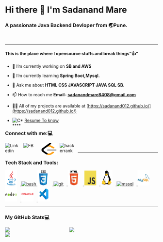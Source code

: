 <h1>Hi there 👋 I'm Sadanand Mare</h1>
<h3 align="left">A passionate Java Backend Devloper from 🌏Pune.</h3>

<!-- <p><img align="left" width="10%" src="https://komarev.com/ghpvc/?username=Sadanand012&label=Profile%20views&color=0969DA&style=flat" alt="Sadanand" /></p> -->
<br>
<hr>

<h4 align="left">This is the place where I opensource stuffs and break things"👍"</h4> 

- 🔭 I’m currently working on **SB and AWS**

- 🌱 I’m currently learning **Spring Boot,Mysql.**

- 💬 Ask me about **HTML CSS JAVASCRIPT JAVA SQL SB.**

- 📫 How to reach me **Email- sadanandmare8408@gmail.com**

- 👨‍💻 All of my projects are available at [https://sadanand012.github.io/](https://sadanand012.github.io/)

- <a href="https://drive.google.com/file/d/1rhRaGS7Vkb3qgADXcgosa_y9S5f4eOKh/view?usp=sharing" target="blank"><img align="left" src="https://png.pngtree.com/png-clipart/20190705/original/pngtree-vector-business-man-icon-png-image_4184077.jpg" alt="C******V" height="30" width="40" backgroundColor = "red"/> Resume To know </a>


<h3 align="left">Connect with me:💻</h3>
<p align="left">
<a href="https://www.linkedin.com/in/sadanand-mare-a8396a223/" target="blank"><img align="left" src="https://raw.githubusercontent.com/rahuldkjain/github-profile-readme-generator/master/src/images/icons/Social/linked-in-alt.svg" alt="Linkedin" height="40" width="50" style="margin-right: 10px;" /></a>
<a href="https://fb.com/sadanand.mare.7" target="blank"><img align="left" src="https://raw.githubusercontent.com/rahuldkjain/github-profile-readme-generator/master/src/images/icons/Social/facebook.svg" alt="FB" height="40" width="50" style="margin-right: 10px;" /></a>
<a href="https://leetcode.com/Sadanand7/" target="blank"><img align="left" src="https://github.com/Sadanand012/Online_Doc/blob/main/assets/leetcode.png" alt="leetcode" height="40" width="50" style="margin-right: 10px;" /></a>
<a href="https://www.hackerrank.com/" target="blank"><img align="left" src="https://raw.githubusercontent.com/rahuldkjain/github-profile-readme-generator/master/src/images/icons/Social/hackerrank.svg" alt="hackerrank" height="40" width="50" style="margin-right: 10px;"/></a>
</p>
<br>
<hr>
<h3 align="left">Tech Stack and Tools:</h3>
<p align="left" >
<a href="https://www.java.com" target="_blank" rel="noreferrer"> <img src="https://raw.githubusercontent.com/devicons/devicon/master/icons/java/java-original.svg" alt="java" width="40" height="50" style="margin-right: 10px;"/> </a>
<a href="https://www.gnu.org/software/bash/" target="_blank" rel="noreferrer"> <img src="https://www.vectorlogo.zone/logos/gnu_bash/gnu_bash-icon.svg" alt="bash" width="40" height="40"/> </a>
<a href="https://www.w3schools.com/css/" target="_blank" rel="noreferrer"> <img src="https://raw.githubusercontent.com/devicons/devicon/master/icons/css3/css3-original-wordmark.svg" alt="css3" width="40" height="50" style="margin-right: 10px;"/> </a>
<!-- <a href="https://www.w3schools.com/css/" target="_blank" rel="noreferrer"> <img src="https://raw.githubusercontent.com/devicons/devicon/master/icons/css3/css3-original-wordmark.svg" alt="css3" width="40" height="50" style="margin-right: 10px;"/> </a> -->
<a href="https://git-scm.com/" target="_blank" rel="noreferrer"> <img src="https://www.vectorlogo.zone/logos/git-scm/git-scm-icon.svg" alt="git" width="40" height="50" style="margin-right: 10px;"/> </a> 
<a href="https://www.w3.org/html/" target="_blank" rel="noreferrer"> <img src="https://raw.githubusercontent.com/devicons/devicon/master/icons/html5/html5-original-wordmark.svg" alt="html5"width="40" height="50" style="margin-right: 10px;"/> </a>
<a href="https://developer.mozilla.org/en-US/docs/Web/JavaScript" target="_blank" rel="noreferrer"> <img src="https://raw.githubusercontent.com/devicons/devicon/master/icons/javascript/javascript-original.svg" alt="javascript" width="40" height="50" style="margin-right: 10px;"/> </a>
<a href="https://www.linux.org/" target="_blank" rel="noreferrer"> <img src="https://raw.githubusercontent.com/devicons/devicon/master/icons/linux/linux-original.svg" alt="linux" width="40" height="50" style="margin-right: 10px;"/> </a> 
<a href="https://www.microsoft.com/en-us/sql-server" target="_blank" rel="noreferrer"> <img src="https://www.svgrepo.com/show/303229/microsoft-sql-server-logo.svg" alt="mssql" width="40" height="50" style="margin-right: 10px;"/> </a> 
<a href="https://www.mysql.com/" target="_blank" rel="noreferrer"> <img src="https://raw.githubusercontent.com/devicons/devicon/master/icons/mysql/mysql-original-wordmark.svg" alt="mysql" width="40" height="50" style="margin-right: 10px;"/> </a> 
<a href="https://nodejs.org" target="_blank" rel="noreferrer"> <img src="https://raw.githubusercontent.com/devicons/devicon/master/icons/nodejs/nodejs-original-wordmark.svg" alt="nodejs" width="40" height="50" style="margin-right: 10px;"/> </a>
<a href="https://www.oracle.com/" target="_blank" rel="noreferrer"> <img src="https://raw.githubusercontent.com/devicons/devicon/master/icons/oracle/oracle-original.svg" alt="oracle" width="40" height="50" style="margin-right: 10px;"/> </a>
<a href="https://code.visualstudio.com/" target="_blank" rel="vs"> <img src="https://github.com/Sadanand012/Online_Doc/blob/main/assets/VS%20code.jpg" alt="Visual Studio" width="40" height="50" style="margin-right: 10px;"/> </a></p>

<hr>
<h3>My GitHub Stats💻</h3>


<img align="left" width="42%" src="https://github-readme-stats.vercel.app/api?username=Sadanand012&show_icons=true&theme=midnight" />

<img align="left" width="42%" src="https://github-readme-streak-stats.herokuapp.com/?user=Sadanand012&theme=midnight&hide_border=false" />

<img align="left" width="42%" src="https://github-readme-stats.vercel.app/api/top-langs/?username=Sadanand012&theme=midnight&hide_border=false&include_all_commits=true&count_private=true&layout=compact" />






<a href="#"><img alt="" src="https://denvercoder1-activity-graph.herokuapp.com/graph/?username=Sadanand012&bg_color=1F222E&color=F8D866&line=F85D7F&point=FFFFFF&hide_border=true" /></a>






